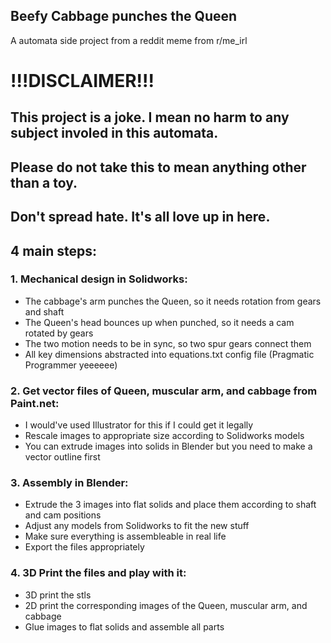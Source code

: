 ## Beefy Cabbage punches the Queen
A automata side project from a reddit meme from r/me_irl

# !!!DISCLAIMER!!!
## This project is a joke. I mean no harm to any subject involed in this automata. 
## Please do not take this to mean anything other than a toy.
## Don't spread hate. It's all love up in here.

## 4 main steps:

### 1. Mechanical design in Solidworks:
- The cabbage's arm punches the Queen, so it needs rotation from gears and shaft
- The Queen's head bounces up when punched, so it needs a cam rotated by gears
- The two motion needs to be in sync, so two spur gears connect them
- All key dimensions abstracted into equations.txt config file (Pragmatic Programmer yeeeeee)

### 2. Get vector files of Queen, muscular arm, and cabbage from Paint.net:
- I would've used Illustrator for this if I could get it legally
- Rescale images to appropriate size according to Solidworks models
- You can extrude images into solids in Blender but you need to make a vector outline first

### 3. Assembly in Blender:
- Extrude the 3 images into flat solids and place them according to shaft and cam positions
- Adjust any models from Solidworks to fit the new stuff
- Make sure everything is assembleable in real life
- Export the files appropriately

### 4. 3D Print the files and play with it:
- 3D print the stls
- 2D print the corresponding images of the Queen, muscular arm, and cabbage
- Glue images to flat solids and assemble all parts

